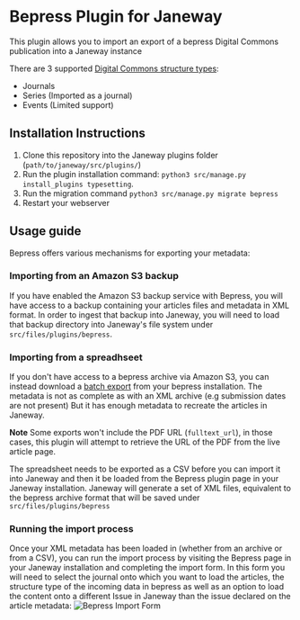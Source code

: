 # Bepress Plugin for Janeway

This plugin allows you to import an export of a bepress Digital Commons publication into a Janeway instance

There are 3 supported [Digital Commons structure types](https://bepress.com/reference_guide_dc/digital-commons-structures/):
- Journals
- Series (Imported as a journal)
- Events (Limited support)

## Installation Instructions
1. Clone this repository into the Janeway plugins folder (`path/to/janeway/src/plugins/`)
2. Run the plugin installation command: `python3 src/manage.py install_plugins typesetting`.
3. Run the migration command `python3 src/manage.py migrate bepress`
4. Restart your webserver

## Usage guide
Bepress offers various mechanisms for exporting your metadata:

### Importing from an Amazon S3 backup
If you have enabled the Amazon S3 backup service with Bepress, you will have access to a backup containing your articles files and metadata in XML format. In order to ingest that backup into Janeway, you will need to load that backup directory into Janeway's file system under `src/files/plugins/bepress`.

### Importing from a spreadhseet
If you don't have access to a bepress archive via Amazon S3, you can instead download a [batch export](https://bepress.com/reference_guide_dc/batch-upload-export-revise/) from your bepress installation.
The metadata is not as complete as with an XML archive (e.g submission dates are not present) But it has enough metadata to recreate the articles in Janeway.

__Note__
Some exports won't include the PDF URL (`fulltext_url`), in those cases, this plugin will attempt to retrieve the URL of the PDF from the live article page.

The spreadsheet needs to be exported as a CSV before you can import it into Janeway and then it be loaded from the Bepress plugin page in your Janeway installation. Janeway will generate a set of XML files, equivalent to the bepress archive format that will be saved under `src/files/plugins/bepress`


### Running the import process
Once your XML metadata has been loaded in (whether from an archive or from a CSV), you can run the import process by visiting the Bepress page in your Janeway installation and completing the import form.
In this form you will need to select the journal onto which you want to load the articles, the structure type of the incoming data in bepress as well as an option to load the content onto a different Issue in Janeway than the issue declared on the article metadata:
![Bepress Import Form](bepress_import.png?raw=true "Bepress Import Form")

